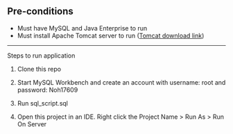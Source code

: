 ## Pre-conditions
- Must have MySQL and Java Enterprise to run
- Must install Apache Tomcat server to run ([Tomcat download link](https://tomcat.apache.org/download-90.cgi))

***
Steps to run application

1. Clone this repo

2. Start MySQL Workbench and create an account with username: root and password: Noh17609

3. Run sql_script.sql

4. Open this project in an IDE. Right click the Project Name > Run As > Run On Server
